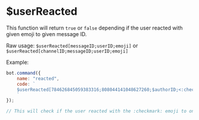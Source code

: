 # $userReacted

This function will return `true` or `false` depending if the user reacted with given emoji to given message ID.

Raw usage: `$userReacted[messageID;userID;emoji]` or `$userReacted[channelID;messageID;userID;emoji]`

Example:

```javascript
bot.command({
    name: "reacted",
    code: `
    $userReacted[784626845059383316;808044141048627260;$authorID;<:checkmark:805116425345302528>]
    `
});

// This will check if the user reacted with the :checkmark: emoji to one of my tips.
```

